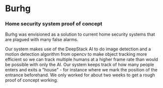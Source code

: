 # Burhg
### Home security system proof of concept

Burhg was envisioned as a solution to current home security systems that are plagued with many false alarms.

Our system makes use of the DeepStack AI to do image detection and a motion detection algorithm from opencv to make object tracking more efficient so we can track multiple 
humans at a higher frame rate than would be possible with only the AI. Our system keeps track of how many people enters and exits a "house" - for instance where we mark the 
position of the entrance beforehand. We only worked for about two weeks to get a rough proof of concept working.
